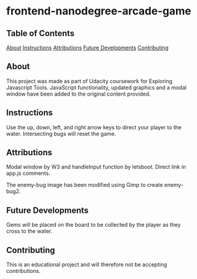 frontend-nanodegree-arcade-game
===============================

## Table of Contents
 

 [About](#about)
 [Instructions](#instructions)
 [Attributions](#attributions)
 [Future Developments](#plans)
 [Contributing](#contributing)
 

## About 
 
This project was made as part of Udacity coursework for Exploring Javascript Tools. JavaScript functionality, updated graphics and a modal window have been added to the original content provided.
 
## Instructions

Use the up, down, left, and right arrow keys to direct your player to the water. Intersecting bugs will reset the game.  
 
## Attributions
 
Modal window by W3 and handleInput function by letsboot. Direct link in app.js comments.

The enemy-bug image has been modified using Gimp to create enemy-bug2. 

## Future Developments

Gems will be placed on the board to be collected by the player as they cross to the water. 

## Contributing
 
This is an educational project and will therefore not be accepting contributions.

